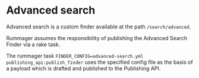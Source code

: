 # Advanced search

Advanced search is a custom finder available at the path `/search/advanced`.

Rummager assumes the responsibility of publishing the Advanced Search Finder via a rake task.

The rummager task `FINDER_CONFIG=advanced-search.yml publishing_api:publish_finder`
 uses the specified config file as the basis of a payload which is drafted and published to the Publishing API.
